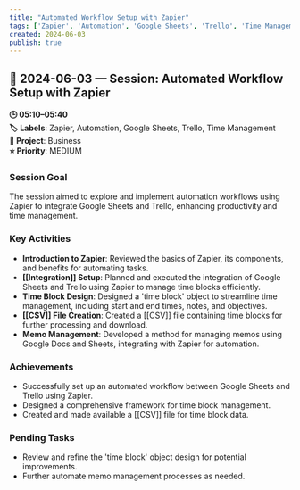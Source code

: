 ```yaml
---
title: "Automated Workflow Setup with Zapier"
tags: ['Zapier', 'Automation', 'Google Sheets', 'Trello', 'Time Management']
created: 2024-06-03
publish: true
---
```


## 📅 2024-06-03 — Session: Automated Workflow Setup with Zapier

**🕒 05:10–05:40**  
**🏷️ Labels**: Zapier, Automation, Google Sheets, Trello, Time Management  
**📂 Project**: Business  
**⭐ Priority**: MEDIUM  


### Session Goal
The session aimed to explore and implement automation workflows using Zapier to integrate Google Sheets and Trello, enhancing productivity and time management.

### Key Activities
- **Introduction to Zapier**: Reviewed the basics of Zapier, its components, and benefits for automating tasks.
- **[[Integration]] Setup**: Planned and executed the integration of Google Sheets and Trello using Zapier to manage time blocks efficiently.
- **Time Block Design**: Designed a 'time block' object to streamline time management, including start and end times, notes, and objectives.
- **[[CSV]] File Creation**: Created a [[CSV]] file containing time blocks for further processing and download.
- **Memo Management**: Developed a method for managing memos using Google Docs and Sheets, integrating with Zapier for automation.

### Achievements
- Successfully set up an automated workflow between Google Sheets and Trello using Zapier.
- Designed a comprehensive framework for time block management.
- Created and made available a [[CSV]] file for time block data.

### Pending Tasks
- Review and refine the 'time block' object design for potential improvements.
- Further automate memo management processes as needed.
